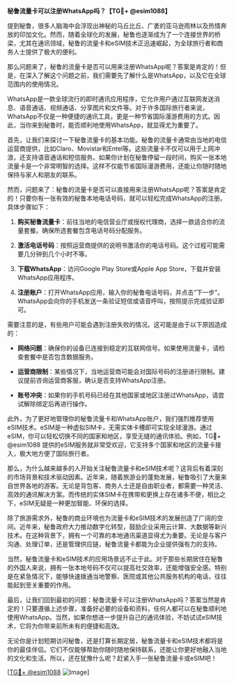 **秘鲁流量卡可以注册WhatsApp吗？【TG💪+ @esim1088】**

提到秘鲁，很多人脑海中会浮现出神秘的马丘比丘、广袤的亚马逊雨林以及热情奔放的印加文化。然而，随着全球化的发展，秘鲁也逐渐成为了一个连接世界的桥梁，尤其在通讯领域，秘鲁的流量卡和eSIM技术正迅速崛起，为全球旅行者和商务人士提供了极大的便利。

那么问题来了，秘鲁的流量卡是否可以用来注册WhatsApp呢？答案是肯定的！但是，在深入了解这个问题之前，我们需要先了解什么是WhatsApp，以及它在全球范围内的使用情况。

WhatsApp是一款全球流行的即时通讯应用程序，它允许用户通过互联网发送消息、语音通话、视频通话、分享图片和文件等。对于许多国际旅行者来说，WhatsApp不仅是一种便捷的通讯工具，更是一种节省国际漫游费用的方式。因此，当你来到秘鲁时，能否顺利地使用WhatsApp，就显得尤为重要了。

首先，让我们来探讨一下秘鲁流量卡的基本功能。秘鲁的流量卡通常由当地的电信运营商提供，比如Claro、Movistar和Entel等。这些流量卡不仅可以用于上网冲浪，还支持语音通话和短信服务。如果你计划在秘鲁停留一段时间，购买一张本地流量卡是一个非常明智的选择。这样不仅能节省国际漫游费用，还能让你随时随地保持与家人和朋友的联系。

然而，问题来了：秘鲁的流量卡是否可以直接用来注册WhatsApp呢？答案是肯定的！只要你有一张有效的秘鲁本地电话号码，就可以轻松完成WhatsApp的注册。具体步骤如下：

1. **购买秘鲁流量卡**：前往当地的电信营业厅或授权代理商，选择一款适合你的流量套餐。确保所选套餐包含电话号码分配服务。
   
2. **激活电话号码**：按照运营商提供的说明书激活你的电话号码。这个过程可能需要几分钟到几个小时不等。

3. **下载WhatsApp**：访问Google Play Store或Apple App Store，下载并安装WhatsApp应用程序。

4. **注册账户**：打开WhatsApp应用，输入你的秘鲁电话号码，并点击“下一步”。WhatsApp会向你的手机发送一条验证短信或语音呼叫，按照提示完成验证即可。

需要注意的是，有些用户可能会遇到注册失败的情况。这可能是由于以下原因造成的：

- **网络问题**：确保你的设备已连接到稳定的互联网信号。如果使用流量卡，请检查套餐中是否包含数据服务。
  
- **运营商限制**：某些情况下，当地运营商可能会对国际号码的注册进行限制。建议提前咨询运营商客服，确认是否支持WhatsApp注册。

- **账号冲突**：如果你的手机号码已经在其他国家或地区注册过WhatsApp，请尝试解除绑定后再进行操作。

此外，为了更好地管理你的秘鲁流量卡和WhatsApp账户，我们强烈推荐使用eSIM技术。eSIM是一种虚拟SIM卡，无需实体卡槽即可实现全球漫游。通过eSIM，你可以轻松切换不同的国家和地区，享受无缝的通讯体验。例如，TG💪+ @esim1088 提供的eSIM服务就非常受欢迎，它支持多个国家和地区的流量卡接入，极大地方便了国际旅行者。

那么，为什么越来越多的人开始关注秘鲁流量卡和eSIM技术呢？这背后有着深刻的市场背景和技术驱动因素。近年来，随着旅游业的蓬勃发展，秘鲁吸引了大量来自世界各地的游客。无论是背包客、商务人士还是自由职业者，都需要一种灵活、高效的通讯解决方案。而传统的实体SIM卡在携带和更换上存在诸多不便，相比之下，eSIM无疑是一种更加智能、环保的选择。

除了旅游需求外，秘鲁的商业环境也为流量卡和eSIM技术的发展创造了广阔的空间。近年来，秘鲁政府大力推动数字化转型，鼓励企业采用云计算、大数据等新兴技术。在这种背景下，拥有一个可靠的本地通讯渠道显得尤为重要。无论是与客户沟通、处理订单，还是管理供应链，秘鲁流量卡都能为企业提供强有力的支持。

当然，秘鲁流量卡和eSIM技术的应用场景远不止于此。对于那些长期居住在秘鲁的外国人来说，拥有一张本地号码不仅可以提高社交效率，还能增强安全感。特别是在紧急情况下，能够快速拨通当地警察、医院或其他公共服务机构的电话，往往能起到至关重要的作用。

最后，让我们回到最初的问题：秘鲁流量卡可以注册WhatsApp吗？答案当然是肯定的！只要遵循上述步骤，准备好必要的设备和资料，任何人都可以在秘鲁顺利地使用WhatsApp。当然，如果你想进一步提升自己的通讯体验，不妨试试eSIM技术，它将为你带来前所未有的便捷和高效。

无论你是计划短期访问秘鲁，还是打算长期定居，秘鲁流量卡和eSIM技术都将是你的最佳伴侣。它们不仅能够帮助你随时随地保持联系，还能让你更好地融入当地的文化和生活。所以，还在犹豫什么呢？赶紧入手一张秘鲁流量卡或eSIM吧！

[[TG💪+ @esim1088](https://t.me/s/esim1088) ![Image](https://i.postimg.cc/4NQfJmqS/Snipaste-2025-05-13-00-14-12.png)]